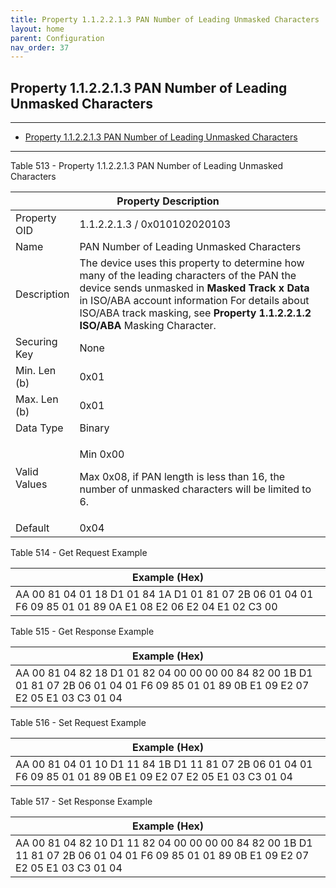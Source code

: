 ```yaml
---
title: Property 1.1.2.2.1.3 PAN Number of Leading Unmasked Characters
layout: home
parent: Configuration
nav_order: 37
---
```


## Property 1.1.2.2.1.3 PAN Number of Leading Unmasked Characters

---

- [Property 1.1.2.2.1.3 PAN Number of Leading Unmasked Characters](#property-112213-pan-number-of-leading-unmasked-characters)

---


Table 513 - Property 1.1.2.2.1.3 PAN Number of Leading Unmasked
Characters

<table>
<colgroup>
<col style="width: 14%" />
<col style="width: 85%" />
</colgroup>
<thead>
<tr>
<th colspan="2">Property Description</th>
</tr>
</thead>
<tbody>
<tr>
<td>Property OID</td>
<td>1.1.2.2.1.3 / 0x010102020103</td>
</tr>
<tr>
<td>Name</td>
<td>PAN Number of Leading Unmasked Characters</td>
</tr>
<tr>
<td>Description</td>
<td>The device uses this property to determine how many of the leading
characters of the PAN the device sends unmasked in <strong>Masked Track
x Data</strong> in ISO/ABA account information For details about ISO/ABA
track masking, see <strong>Property 1.1.2.2.1.2 ISO/ABA</strong> Masking
Character.</td>
</tr>
<tr>
<td>Securing Key</td>
<td>None</td>
</tr>
<tr>
<td>Min. Len (b)</td>
<td>0x01</td>
</tr>
<tr>
<td>Max. Len (b)</td>
<td>0x01</td>
</tr>
<tr>
<td>Data Type</td>
<td>Binary</td>
</tr>
<tr>
<td>Valid Values</td>
<td><p>Min 0x00</p>
<p>Max 0x08, if PAN length is less than 16, the number of unmasked
characters will be limited to 6.</p></td>
</tr>
<tr>
<td>Default</td>
<td>0x04</td>
</tr>
</tbody>
</table>

Table 514 - Get Request Example

| Example (Hex) |
|----|
| AA 00 81 04 01 18 D1 01 84 1A D1 01 81 07 2B 06 01 04 01 F6 09 85 01 01 89 0A E1 08 E2 06 E2 04 E1 02 C3 00 |

Table 515 - Get Response Example

| Example (Hex) |
|----|
| AA 00 81 04 82 18 D1 01 82 04 00 00 00 00 84 82 00 1B D1 01 81 07 2B 06 01 04 01 F6 09 85 01 01 89 0B E1 09 E2 07 E2 05 E1 03 C3 01 04 |

Table 516 - Set Request Example

| Example (Hex) |
|----|
| AA 00 81 04 01 10 D1 11 84 1B D1 11 81 07 2B 06 01 04 01 F6 09 85 01 01 89 0B E1 09 E2 07 E2 05 E1 03 C3 01 04 |

Table 517 - Set Response Example

| Example (Hex) |
|----|
| AA 00 81 04 82 10 D1 11 82 04 00 00 00 00 84 82 00 1B D1 11 81 07 2B 06 01 04 01 F6 09 85 01 01 89 0B E1 09 E2 07 E2 05 E1 03 C3 01 04 |

##